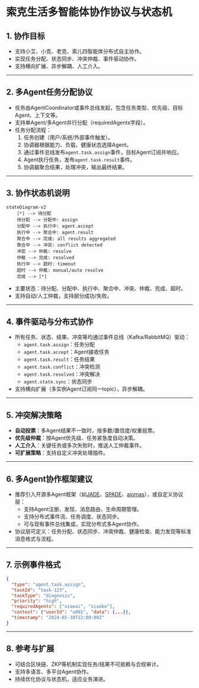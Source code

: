 # 索克生活多智能体协作协议与状态机

## 1. 协作目标
- 支持小艾、小克、老克、索儿四智能体分布式自主协作。
- 实现任务分配、状态同步、冲突仲裁、事件驱动协作。
- 支持横向扩展、异步解耦、人工介入。

---

## 2. 多Agent任务分配协议
- 任务由AgentCoordinator或事件总线发起，包含任务类型、优先级、目标Agent、上下文等。
- 支持单Agent/多Agent并行分配（requiredAgents字段）。
- 任务分配流程：
  1. 任务创建（用户/系统/外部事件触发）。
  2. 协调器根据能力、负载、健康状态选择Agent。
  3. 通过事件总线发布`agent.task.assign`事件，目标Agent订阅并响应。
  4. Agent执行任务，发布`agent.task.result`事件。
  5. 协调器聚合结果，处理冲突，输出最终结果。

---

## 3. 协作状态机说明

```mermaid
stateDiagram-v2
    [*] --> 待分配
    待分配 --> 分配中: assign
    分配中 --> 执行中: agent.accept
    执行中 --> 聚合中: agent.result
    聚合中 --> 完成: all results aggregated
    聚合中 --> 冲突: conflict detected
    冲突 --> 仲裁: resolve
    仲裁 --> 完成: resolved
    执行中 --> 超时: timeout
    超时 --> 仲裁: manual/auto resolve
    完成 --> [*]
```

- 主要状态：待分配、分配中、执行中、聚合中、冲突、仲裁、完成、超时。
- 支持自动/人工仲裁，支持部分成功/失败。

---

## 4. 事件驱动与分布式协作
- 所有任务、状态、结果、冲突等均通过事件总线（Kafka/RabbitMQ）驱动：
  - `agent.task.assign`：任务分配
  - `agent.task.accept`：Agent接收任务
  - `agent.task.result`：任务结果
  - `agent.task.conflict`：冲突检测
  - `agent.task.resolved`：冲突解决
  - `agent.state.sync`：状态同步
- 支持横向扩展（多实例Agent订阅同一topic），异步解耦。

---

## 5. 冲突解决策略
- **自动投票**：多Agent结果不一致时，按多数/置信度/权重投票。
- **优先级仲裁**：按Agent优先级、任务紧急度自动决策。
- **人工介入**：关键任务或多次失败时，推送人工仲裁事件。
- **可扩展策略**：支持自定义冲突处理插件。

---

## 6. 多Agent协作框架建议
- 推荐引入开源多Agent框架（如[JADE](https://jade.tilab.com/)、[SPADE](https://spade-mas.readthedocs.io/)、[aiomas](https://aiomas.readthedocs.io/)），或自定义协议层：
  - 支持Agent注册、发现、消息路由、生命周期管理。
  - 支持分布式事件流、任务调度、状态同步。
  - 可与现有事件总线集成，实现分布式多Agent协作。
- 协议层可定义：任务分配、状态同步、冲突仲裁、健康检查、能力发现等标准消息格式与流程。

---

## 7. 示例事件格式
```json
{
  "type": "agent.task.assign",
  "taskId": "task-123",
  "taskType": "diagnosis",
  "priority": "high",
  "requiredAgents": ["xiaoai", "xiaoke"],
  "context": {"userId": "u001", "data": {...}},
  "timestamp": "2024-05-30T12:00:00Z"
}
```

---

## 8. 参考与扩展
- 可结合区块链、ZKP等机制实现任务/结果不可抵赖与合规审计。
- 支持多语言、多平台Agent协作。
- 持续优化协议与状态机，适应业务演进。 